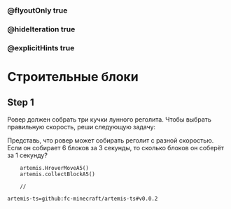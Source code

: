 ### @flyoutOnly true
### @hideIteration true
### @explicitHints true

# Строительные блоки

## Step 1
Ровер должен собрать три кучки лунного реголита. Чтобы выбрать правильную скорость, реши следующую задачу:

Представь, что ровер может собирать реголит с разной скоростью. Если он собирает 6 блоков за 3 секунды, то сколько блоков он соберёт за 1 секунду?

```ghost
    artemis.HroverMoveA5()
    artemis.collectBlockA5()
```
```template
    //
```

```package
artemis-ts=github:fc-minecraft/artemis-ts#v0.0.2
```